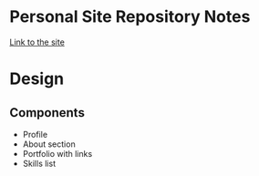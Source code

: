 # Personal Site Repository Notes

[Link to the site](https://eempc.github.io/index.html)

# Design

## Components

* Profile
* About section
* Portfolio with links
* Skills list

